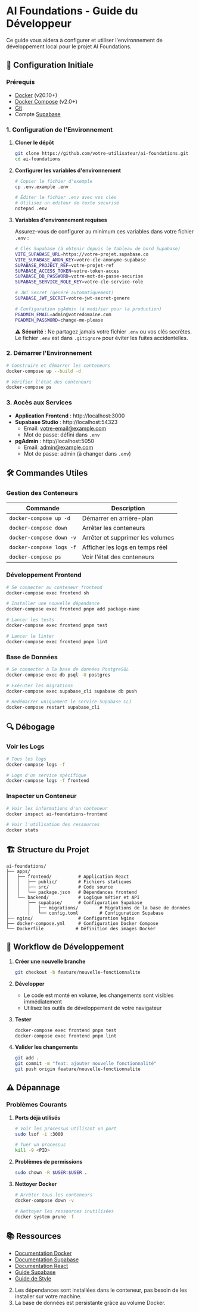 # AI Foundations - Guide du Développeur

Ce guide vous aidera à configurer et utiliser l'environnement de développement local pour le projet AI Foundations.

## 🚀 Configuration Initiale

### Prérequis

- [Docker](https://www.docker.com/get-started) (v20.10+)
- [Docker Compose](https://docs.docker.com/compose/install/) (v2.0+)
- [Git](https://git-scm.com/)
- Compte [Supabase](https://supabase.com/)

### 1. Configuration de l'Environnement

1. **Cloner le dépôt**
   ```bash
   git clone https://github.com/votre-utilisateur/ai-foundations.git
   cd ai-foundations
   ```

2. **Configurer les variables d'environnement**
   ```bash
   # Copier le fichier d'exemple
   cp .env.example .env
   
   # Éditer le fichier .env avec vos clés
   # Utilisez un éditeur de texte sécurisé
   notepad .env
   ```

3. **Variables d'environnement requises**
   
   Assurez-vous de configurer au minimum ces variables dans votre fichier `.env` :
   
   ```bash
   # Clés Supabase (à obtenir depuis le tableau de bord Supabase)
   VITE_SUPABASE_URL=https://votre-projet.supabase.co
   VITE_SUPABASE_ANON_KEY=votre-cle-anonyme-supabase
   SUPABASE_PROJECT_REF=votre-projet-ref
   SUPABASE_ACCESS_TOKEN=votre-token-acces
   SUPABASE_DB_PASSWORD=votre-mot-de-passe-securise
   SUPABASE_SERVICE_ROLE_KEY=votre-cle-service-role
   
   # JWT Secret (généré automatiquement)
   SUPABASE_JWT_SECRET=votre-jwt-secret-genere
   
   # Configuration pgAdmin (à modifier pour la production)
   PGADMIN_EMAIL=admin@votredomaine.com
   PGADMIN_PASSWORD=change-me-please
   ```
   
   ⚠️ **Sécurité** : Ne partagez jamais votre fichier `.env` ou vos clés secrètes. Le fichier `.env` est dans `.gitignore` pour éviter les fuites accidentelles.

### 2. Démarrer l'Environnement

```bash
# Construire et démarrer les conteneurs
docker-compose up --build -d

# Vérifier l'état des conteneurs
docker-compose ps
```

### 3. Accès aux Services

- **Application Frontend** : http://localhost:3000
- **Supabase Studio** : http://localhost:54323
  - Email: votre-email@example.com
  - Mot de passe: défini dans `.env`
- **pgAdmin** : http://localhost:5050
  - Email: admin@example.com
  - Mot de passe: admin (à changer dans `.env`)

## 🛠 Commandes Utiles

### Gestion des Conteneurs

| Commande | Description |
|----------|-------------|
| `docker-compose up -d` | Démarrer en arrière-plan |
| `docker-compose down` | Arrêter les conteneurs |
| `docker-compose down -v` | Arrêter et supprimer les volumes |
| `docker-compose logs -f` | Afficher les logs en temps réel |
| `docker-compose ps` | Voir l'état des conteneurs |

### Développement Frontend

```bash
# Se connecter au conteneur frontend
docker-compose exec frontend sh

# Installer une nouvelle dépendance
docker-compose exec frontend pnpm add package-name

# Lancer les tests
docker-compose exec frontend pnpm test

# Lancer le linter
docker-compose exec frontend pnpm lint
```

### Base de Données

```bash
# Se connecter à la base de données PostgreSQL
docker-compose exec db psql -U postgres

# Exécuter les migrations
docker-compose exec supabase_cli supabase db push

# Redémarrer uniquement le service Supabase CLI
docker-compose restart supabase_cli
```

## 🔍 Débogage

### Voir les Logs

```bash
# Tous les logs
docker-compose logs -f

# Logs d'un service spécifique
docker-compose logs -f frontend
```

### Inspecter un Conteneur

```bash
# Voir les informations d'un conteneur
docker inspect ai-foundations-frontend

# Voir l'utilisation des ressources
docker stats
```

## 🏗 Structure du Projet

```
ai-foundations/
├── apps/
│   ├── frontend/          # Application React
│   │   ├── public/        # Fichiers statiques
│   │   ├── src/           # Code source
│   │   └── package.json   # Dépendances frontend
│   └── backend/           # Logique métier et API
│       ├── supabase/      # Configuration Supabase
│       │   ├── migrations/        # Migrations de la base de données
│       │   └── config.toml        # Configuration Supabase
├── nginx/                 # Configuration Nginx
├── docker-compose.yml     # Configuration Docker Compose
└── Dockerfile            # Définition des images Docker
```

## 🔄 Workflow de Développement

1. **Créer une nouvelle branche**
   ```bash
   git checkout -b feature/nouvelle-fonctionnalite
   ```

2. **Développer**
   - Le code est monté en volume, les changements sont visibles immédiatement
   - Utilisez les outils de développement de votre navigateur

3. **Tester**
   ```bash
   docker-compose exec frontend pnpm test
   docker-compose exec frontend pnpm lint
   ```

4. **Valider les changements**
   ```bash
   git add .
   git commit -m "feat: ajouter nouvelle fonctionnalité"
   git push origin feature/nouvelle-fonctionnalite
   ```

## ⚠️ Dépannage

### Problèmes Courants

1. **Ports déjà utilisés**
   ```bash
   # Voir les processus utilisant un port
   sudo lsof -i :3000
   
   # Tuer un processus
   kill -9 <PID>
   ```

2. **Problèmes de permissions**
   ```bash
   sudo chown -R $USER:$USER .
   ```

3. **Nettoyer Docker**
   ```bash
   # Arrêter tous les conteneurs
   docker-compose down -v
   
   # Nettoyer les ressources inutilisées
   docker system prune -f
   ```

## 📚 Ressources

- [Documentation Docker](https://docs.docker.com/)
- [Documentation Supabase](https://supabase.com/docs)
- [Documentation React](https://reactjs.org/docs/getting-started.html)
- [Guide Supabase](README-SUPABASE.md)
- [Guide de Style](docs/STYLE_GUIDE.md)
2. Les dépendances sont installées dans le conteneur, pas besoin de les installer sur votre machine.
3. La base de données est persistante grâce au volume Docker.

